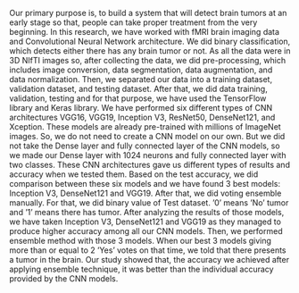 Our primary purpose is, to build a system that will detect brain tumors at an early stage so that, people can take proper treatment from the very beginning. In this research, we have worked with fMRI brain imaging data and Convolutional Neural Network architecture. We did binary classification, which detects either there has any brain tumor or not. As all the data were in 3D NIfTI images so, after collecting the data, we did pre-processing, which includes image conversion, data segmentation, data augmentation, and data normalization. Then, we separated our data into a training dataset, validation dataset, and testing dataset. After that, we did data training, validation, testing and for that purpose, we have used the TensorFlow library and Keras library. We have performed six different types of CNN architectures VGG16, VGG19, Inception V3, ResNet50, DenseNet121, and Xception. These models are already pre-trained with millions of ImageNet images. So, we do not need to create a CNN model on our own. But we did not take the Dense layer and fully connected layer of the CNN models, so we made our Dense layer with 1024 neurons and fully connected layer with two classes. These CNN architectures gave us different types of results and accuracy when we tested them. Based on the test accuracy, we did comparison between these six models and we have found 3 best models: Inception V3, DenseNet121 and VGG19. After that, we did voting ensemble manually. For that, we did binary value of Test dataset. ’0’ means ’No’ tumor and ’1’ means there has tumor. After analyzing the results of those models, we have taken Inception V3, DenseNet121 and VGG19 as they managed to produce higher accuracy among all our CNN models. Then, we performed ensemble method with those 3 models. When our best 3 models giving more than or equal to 2 ’Yes’ votes on that time, we told that there presents a tumor in the brain. Our study showed that, the accuracy we achieved after applying ensemble technique, it was better than the individual accuracy provided by the CNN models.

